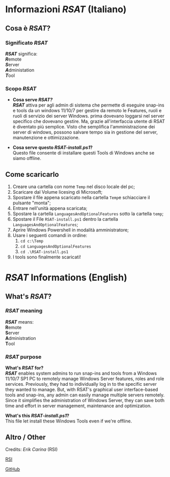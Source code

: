 # Informazioni *RSAT* (Italiano)


## Cosa è *RSAT*?

### Significato *RSAT*

***RSAT*** significa:  
***R***emote  
***S***erver  
***A***dministation  
***T***ool

### Scopo _RSAT_

- **Cosa serve *RSAT?***  
***RSAT*** attiva per agli admin di sistema che permette di eseguire snap-ins e tools da un windows 11/10/7 per gestire da remoto le Features, ruoli e ruoli di servizio dei server Windows.
prima dovevano loggarsi nel server specifico che dovevano gestire. Ma, grazie all'interfaccia utente di RSAT è diventato più semplice. 
Visto che semplifica l'amministrazione dei server di windows, possono salvare tempo sia in gestione del server, manutenzione e ottimizzazione.

- **Cosa serve questo *RSAT-install.ps1*?**  
Questo file consente di installare questi Tools di Windows anche se siamo offline.


## Come scaricarlo

1. Creare una cartella con nome `Temp` nel disco locale del pc;
2. Scaricare dal Volume licesing di Microsoft;
3. Spostare il file appena scaricato nella cartella `Temp`e schiacciare il pulsante "monta";
4. Entrare nell'unità appena scaricata;
5. Spostare la cartella `LanguagesAndOptionalFeatures` sotto la cartella `temp`;
6. Spostare il File `RSAT-install.ps1` dentro la cartella `LanguagesAndOptionalFeatures`;
7. Aprire Windows Powershell in modalità amministratore;
8. Usare i seguenti comandi in ordine:
    1. `cd c:\Temp`
    2. `cd LanguagesAndOptionalFeatures`
    3. `cd .\RSAT-install.ps1`
9. I tools sono finalmente scaricati!



# *RSAT* Informations (English)


## What's *RSAT*?

### *RSAT* meaning

***RSAT*** means:  
**R**emote  
**S**erver  
**A**dministration  
**T**ool

### *RSAT* purpose

**What's *RSAT* for?**  
***RSAT*** enables system admins to run snap-ins and tools from a Windows 11/10/7 SP1 PC to remotely manage Windows Server features, roles and role services. Previously, they had to individually log in to the specific server they wanted to manage. But, with RSAT's graphical user interface-based tools and snap-ins, any admin can easily manage multiple servers remotely. Since it simplifies the administration of Windows Server, they can save both time and effort in server management, maintenance and optimization.

**What's this *RSAT-install.ps1*?**  
This file let install these Windows Tools even if we're offline.


## Altro / Other 

Credits: *Erik Carina* (RSI)

[RSI](https://www.rsi.ch/)

[GitHub](https://github.com/Ek6pr0/RSAT_Offline_11)